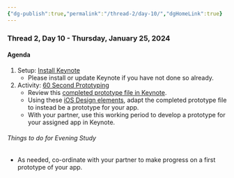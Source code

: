 ```yaml
---
{"dg-publish":true,"permalink":"/thread-2/day-10/","dgHomeLink":true}
---
```


### Thread 2, Day 10 - Thursday, January 25, 2024
#### Agenda

1. Setup: [Install Keynote](https://apps.apple.com/ca/app/keynote/id409183694?mt=12)
	- Please install or update Keynote if you have not done so already.
2. Activity: [60 Second Prototyping](https://developer.apple.com/wwdc17/818)
	- Review this [completed prototype file in Keynote](https://education-static.apple.com/coding-club-kit/xcode-prototype.key).
	- Using these [iOS Design elements](https://devimages-cdn.apple.com/design/resources/download/iOS-16-Keynote.dmg), adapt the completed prototype file to instead be a prototype for your app.
	- With your partner, use this working period to develop a prototype for your assigned app in Keynote.

###### Things to do for Evening Study
- As needed, co-ordinate with your partner to make progress on a first prototype of your app.


